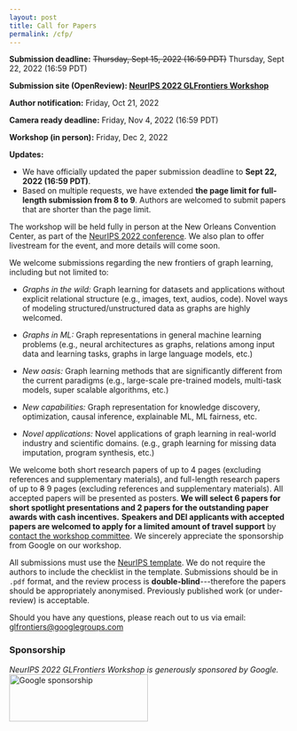 ```yaml
---
layout: post
title: Call for Papers
permalink: /cfp/
---
```


**Submission deadline:** ~~Thursday, Sept 15, 2022 (16:59 PDT)~~ Thursday, Sept 22, 2022 (16:59 PDT)<br>

**Submission site (OpenReview): [NeurIPS 2022 GLFrontiers Workshop](https://openreview.net/group?id=NeurIPS.cc/2022/Workshop/GLFrontiers)** <br>

**Author notification:** Friday, Oct 21, 2022

**Camera ready deadline:** Friday, Nov 4, 2022 (16:59 PDT)

**Workshop (in person):** Friday, Dec 2, 2022<br>

**Updates:** 
- We have officially updated the paper submission deadline to **Sept 22, 2022 (16:59 PDT)**.
- Based on multiple requests, we have extended **the page limit for full-length submission from 8 to 9**. Authors are welcomed to submit papers that are shorter than the page limit.

The workshop will be held fully in person at the New Orleans Convention Center, as part of the [NeurIPS 2022 conference](https://nips.cc/Conferences/2022).
We also plan to offer livestream for the event, and more details will come soon. 

We welcome submissions regarding the new frontiers of graph learning, including but not limited to:
- *Graphs in the wild:* Graph learning for datasets and applications without explicit relational structure (e.g., images, text, audios, code). Novel ways of modeling structured/unstructured data as graphs are highly welcomed.

- *Graphs in ML:* Graph representations in general machine learning problems (e.g., neural architectures as graphs, relations among input data and learning tasks, graphs in large language models, etc.)

- *New oasis:* Graph learning methods that are significantly different from the current paradigms (e.g., large-scale pre-trained models, multi-task models, super scalable algorithms, etc.)

- *New capabilities:* Graph representation for knowledge discovery, optimization, causal inference, explainable ML, ML fairness, etc.

- *Novel applications:* Novel applications of graph learning in real-world industry and scientific domains. (e.g., graph learning for missing data imputation, program synthesis, etc.) 




We welcome both short research papers of up to 4 pages (excluding references and supplementary materials), and full-length research papers of up to ~~8~~ 9 pages (excluding references and supplementary materials). 
All accepted papers will be presented as posters. 
**We will select 6 papers for short spotlight presentations and 2 papers for the outstanding paper awards with cash incentives.**
**Speakers and DEI applicants with accepted papers are welcomed to apply for a limited amount of travel support** by [contact the workshop committee](mailto:glfrontiers@googlegroups.com).
We sincerely appreciate the sponsorship from Google on our workshop.


All submissions must use the [NeurIPS template](https://nips.cc/Conferences/2022/PaperInformation/StyleFiles). We do not require the authors to include the checklist in the template. Submissions should be in `.pdf` format, and the review process is **double-blind**---therefore the papers should be appropriately anonymised. Previously published work (or under-review) is acceptable.

Should you have any questions, please reach out to us via email:<br>
[glfrontiers@googlegroups.com
](mailto:glfrontiers@googlegroups.com)

### Sponsorship
*NeurIPS 2022 GLFrontiers Workshop is generously sponsored by Google.*
<img src="https://github.com/glfrontiers/glfrontiers.github.io/blob/master/images/google.png?raw=true" alt="Google sponsorship" width="250" height="85">
